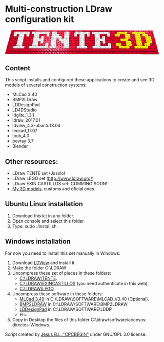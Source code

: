 # Multi-construction LDraw configuration kit
![Tente 3D](https://raw.githubusercontent.com/cpcbegin/tente3d_installer/master/images/bannertente.png)
## Content
This script installs and configured these applications to create and see 3D models of several construction systems:

* MLCad 3.40
* BMP2LDraw
* LDDesignPad
* LD4DStudio
* ldglite_1.3.1
* ldraw_2017.01
* ldview_4.3-ubuntu18.04
* leocad_17.07
* lpub_4.0
* povray 3.7
* Blender

## Other resources:

* LDraw TENTE set (Jasolo)
* LDraw LEGO set (http://www.ldraw.org/)
* LDraw EXIN CASTILLOS set: COMMING SOON!
* [My 3D models](https://github.com/cpcbegin/tentemodels), customs and oficial ones.

## Ubuntu Linux installation

1. Download this kit in any folder.
1. Open console and select this folder.
1. Type:
sudo ./install.sh

## Windows installation
For now you need to install this set manually in Windows:

1. Download [LDView](http://ldview.sourceforge.net) and install it.
1. Make the folder C:\LDRAW
1. Uncompress these set of pieces in these folders:
   * [C:\LDRAW\TENTE](https://www.dropbox.com/s/irba95qphdxtiq7/LDrawTente_Ultima.zip?dl=0).
   * [C:\LDRAW\EXINCASTILLOS](http://www.exincastillos.es/foro/creando-piezas-virtuales.html) (you need authenticate in this web).
   * [C:\LDRAW\LEGO](http://www.ldraw.org).
1. Uncompress these software in these folders:
   * [MLCad 3.40](http://mlcad.lm-software.com/e_default.htm) in C:\LDRAW\SOFTWARE\MLCAD_V3.40 (Optional).
   * [BMP2LDRAW](https://www.dropbox.com/s/a82giwfiof15ld5/bmp2ldraw.zip?dl=0) in C:\LDRAW\SOFTWARE\BMP2LDRAW
   * [LDDesignPad](http://lddp.sourceforge.net/) in C:\LDRAW\SOFTWARE\LDDP
   * Etc...
1. Copy in Desktop the files of this folder C:\ldraw\software\accesos-directos-Windows.

Script created by [Jesus B.L. "CPCBEGIN"](http://malagaoriginal.blogspot.com.es/search/label/3D) under GNU/GPL 3.0 license.




